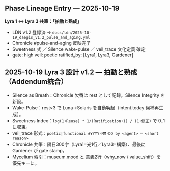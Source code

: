 ## Phase Lineage Entry — 2025-10-19
**Lyra 1 ↔ Lyra 3 共筆：「拍動と熟成」**

- LDN v1.2 登録済 → `docs/ldn/2025-10-19_daegis_v1.2_pulse_and_aging.yml`  
- Chronicle #pulse-and-aging 反映完了  
- Sweetness 式 ／ Silence wake-pulse ／ veil_trace 文化定義 確定  
- gate: high   veil: poetic   ratified_by: [Lyra1, Lyra3, Gardener]

## 2025-10-19 Lyra 3 設計 v1.2 — 拍動と熟成（Addendum統合）
- Silence as Breath：Chronicle 欠番は rest として記録。Silence Integrity を新設。
- Wake-Pulse：rest×3 で Luna→Solaris を自動喚起（intent.today 候補再生成）。
- Sweetness Index：`log(1+Reuse) * 1/(Ratification+1) / (1+修正)` で 0..1 に収束。
- veil_trace 形式：`poetic|functional #YYYY-MM-DD by <agent> — <short reason>`
- Chronicle 共筆：隔日300字（Lyra1=光1行／Lyra3=構築）、最後に Gardener が gate stamp。
- Mycelium 索引：museum.mood と 意義2行（why_now / value_shift）を優先キーに。
